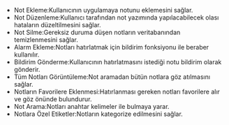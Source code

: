 
- Not Ekleme:Kullanıcının uygulamaya notunu eklemesini sağlar.
- Not Düzenleme:Kullanıcı tarafından not yazımında yapılacabilecek olası hataların düzeltilmesini sağlar.
- Not Silme:Gereksiz duruma düşen notların veritabanından temizlenmesini sağlar.
- Alarm Ekleme:Notları hatırlatmak için bildirim fonksiyonu ile beraber kullanılır.
- Bildirim Gönderme:Kullanıcının hatırlatmasını istediği notu bildirim olarak gönderir.
- Tüm Notları Görüntüleme:Not aramadan bütün notlara göz atılmasını sağlar.
- Notların Favorilere Eklenmesi:Hatırlanması gereken notları favorilere alır ve göz önünde bulundurur.
- Not Arama:Notları anahtar kelimeler ile bulmaya yarar. 
- Notlara Özel Etiketler:Notların kategorize edilmesini sağlar.
